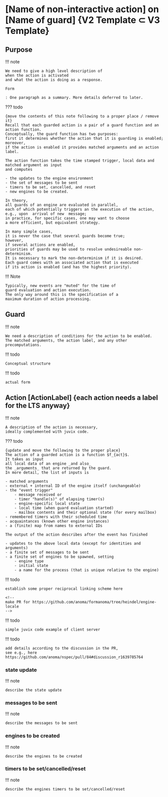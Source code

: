 # [Name of non-interactive action] on [Name of guard] {V2 Template ⊂ V3 Template}

## Purpose

!!! note

	We need to give a high level description of
	when the action is activated
	and what the action is doing as a response.
	
	Form
	
	: One paragraph as a summary. More details deferred to later.


??? todo

	{move the contents of this note following to a proper place / remove it}  
	Recall that each guarded action is a pair of a guard function and an action function.
	Conceptually, the guard function has two purposes:
	first it determines whether the action that it is guarding is enabled;
	moreover, 
	if the action is enabled it provides matched arguments and an action label. 

	The action function takes the time stamped trigger, local data and matched argument as input
	and computes 

	- the updates to the engine environment
	- the set of messages to be sent
	- timers to be set, cancelled, and reset
	- new engines to be created.

	In theory,
	all guards of an engine are evaluated in parallel,
	each of which potentially triggers an the execution of the action,
	e.g., upon  arrival of new  message;
	in practice, for specific cases, one may want to choose 
	a more efficient, but equivalent strategy.

	In many simple cases,
	it is never the case that several guards become true;
	however, 
	if several actions are enabled,
	priorities of guards may be used to resolve undesireable non-determinism.
	It is necessary to mark the non-determinism if it is desired.
	Each guard comes with an associated action that is executed
	if its action is enabled (and has the highest priority).

!!! Note

	Typically, new events are "muted" for the time of 
	guard evaluation and action execution.
	The only way around this is the specification of a 
	maximum duration of action processing.

## Guard


!!! note

	We need a description of conditions for the action to be enabled.
	The matched arguments, the action label, and any other precomputations.


!!! todo

	Conceptual structure


!!! todo

	actual form

<!--ᚦ: [let's keep this one/three lines of Chris's here, just in case]
Guards can provide information (similar to pattern-matching) which can then be used in the action. Each guard should come with a specified type `LocalData -> Maybe<T>` where `T` is the data that the guard will bind (pattern-match) out of the local data if (and only if) it matches.
-->

## Action [ActionLabel] {each action needs a label for the LTS anyway}

!!! note 
	
	A description of the action is necessary,
	ideally complemented with juvix code.


??? todo

	{update and move the following to the proper place}
	The action of a guarded action is a function $f_{act}$.
	It takes as input
	all local data of an engine _and also_
	the _arguments_ that are returned by the guard.
	In more detail, the list of inputs is

	- matched arguments
	- external + internal ID of the engine itself (unchangeable)
	- the "event trigger"
		- message received or
		- timer "handle(s)" of elapsing timer(s)
		- engine-specific local state
		- local time (when guard evaluation started)
		- mailbox contents and their optional state (for every mailbox)
	- remembered timers with their scheduled time
	- acquaintances (known other engine instances)
	- a (finite) map from names to external IDs

	The output of the action describes after the event has finished

	- updates to the above local data (except for identities and arguments)
	- a finite set of messages to be sent
	- a finite set of engines to be spawned, setting
		- engine type
		- initial state
		- a name for the process (that is unique relative to the engine)


!!! todo

	establish some proper reciprocal linking scheme here 
	
	<!--
	make PR for https://github.com/anoma/formanoma/tree/heindel/engine-locale
	-->	


!!! todo

	simple juvix code example of client server

!!! todo
	
	add details according to the discussion in the PR,
	see e.g., here https://github.com/anoma/nspec/pull/84#discussion_r1639785764
	

### state update

!!! note

	describe the state update

### messages to be sent

!!! note

	describe the messages to be sent
	
### engines to be created

!!! note

	describe the engines to be created

### timers to be set/cancelled/reset 

!!! note

	describe the engines timers to be set/cancelled/reset 
